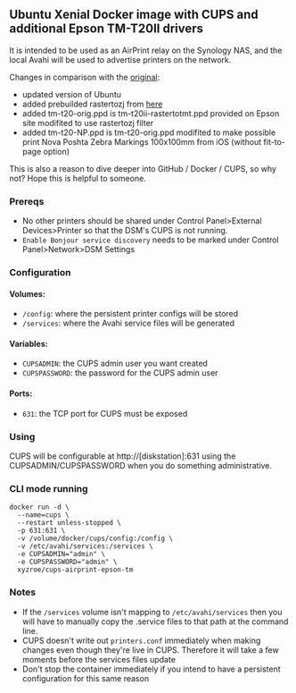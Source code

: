 ## Ubuntu Xenial Docker image with CUPS and additional Epson TM-T20II drivers
It is intended to be used as an AirPrint relay on the Synology NAS, and the local Avahi will be used to advertise printers on the network.

Сhanges in comparison with the [original](https://github.com/quadportnick/docker-cups-airprint):
* updated version of Ubuntu
* added prebuilded rastertozj from [here](https://github.com/nemik/epson-tm-t20-cups) 
* added tm-t20-orig.ppd is tm-t20ii-rastertotmt.ppd provided on Epson site modifited to use rastertozj filter
* added tm-t20-NP.ppd is tm-t20-orig.ppd modifited to make possible print Nova Poshta Zebra Markings 100x100mm from iOS (without fit-to-page option)

This is also a reason to dive deeper into GitHub / Docker / CUPS, so why not? Hope this is helpful to someone.

### Prereqs
* No other printers should be shared under Control Panel>External Devices>Printer so that the DSM's CUPS is not running. 
* `Enable Bonjour service discovery` needs to be marked under Control Panel>Network>DSM Settings 

### Configuration

#### Volumes:
* `/config`: where the persistent printer configs will be stored
* `/services`: where the Avahi service files will be generated

#### Variables:
* `CUPSADMIN`: the CUPS admin user you want created
* `CUPSPASSWORD`: the password for the CUPS admin user

#### Ports:
* `631`: the TCP port for CUPS must be exposed

### Using
CUPS will be configurable at http://[diskstation]:631 using the CUPSADMIN/CUPSPASSWORD when you do something administrative.

### CLI mode running
```
docker run -d \
  --name=cups \
  --restart unless-stopped \
  -p 631:631 \
  -v /volume/docker/cups/config:/config \
  -v /etc/avahi/services:/services \
  -e CUPSADMIN="admin" \
  -e CUPSPASSWORD="admin" \
  xyzroe/cups-airprint-epson-tm
```

### Notes
* If the `/services` volume isn't mapping to `/etc/avahi/services` then you will have to manually copy the .service files to that path at the command line.
* CUPS doesn't write out `printers.conf` immediately when making changes even though they're live in CUPS. Therefore it will take a few moments before the services files update
* Don't stop the container immediately if you intend to have a persistent configuration for this same reason

